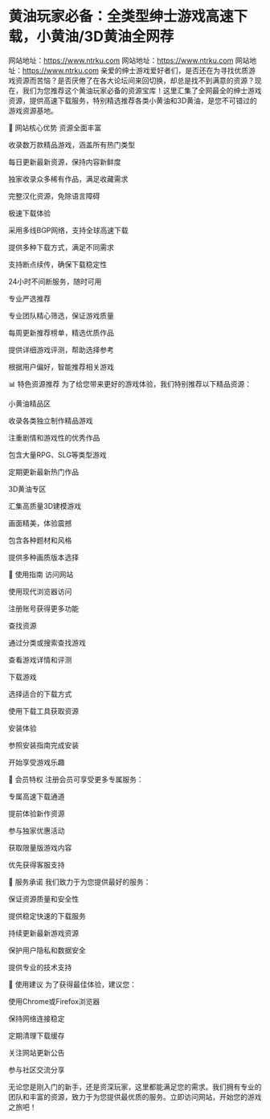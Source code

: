 # 黄油玩家必备：全类型绅士游戏高速下载，小黄油/3D黄油全网荐
网站地址：https://www.ntrku.com
网站地址：https://www.ntrku.com
网站地址：https://www.ntrku.com
亲爱的绅士游戏爱好者们，是否还在为寻找优质游戏资源而苦恼？是否厌倦了在各大论坛间来回切换，却总是找不到满意的资源？现在，我们为您推荐这个黄油玩家必备的资源宝库！这里汇集了全网最全的绅士游戏资源，提供高速下载服务，特别精选推荐各类小黄油和3D黄油，是您不可错过的游戏资源基地。

🎯 网站核心优势
资源全面丰富

收录数万款精品游戏，涵盖所有热门类型

每日更新最新资源，保持内容新鲜度

独家收录众多稀有作品，满足收藏需求

完整汉化资源，免除语言障碍

极速下载体验

采用多线BGP网络，支持全球高速下载

提供多种下载方式，满足不同需求

支持断点续传，确保下载稳定性

24小时不间断服务，随时可用

专业严选推荐

专业团队精心筛选，保证游戏质量

每周更新推荐榜单，精选优质作品

提供详细游戏评测，帮助选择参考

根据用户偏好，智能推荐相关游戏

📊 特色资源推荐
为了给您带来更好的游戏体验，我们特别推荐以下精品资源：

小黄油精品区

收录各类独立制作精品游戏

注重剧情和游戏性的优秀作品

包含大量RPG、SLG等类型游戏

定期更新最新热门作品

3D黄油专区

汇集高质量3D建模游戏

画面精美，体验震撼

包含各种题材和风格

提供多种画质版本选择

🚀 使用指南
访问网站

使用现代浏览器访问

注册账号获得更多功能

查找资源

通过分类或搜索查找游戏

查看游戏详情和评测

下载游戏

选择适合的下载方式

使用下载工具获取资源

安装体验

参照安装指南完成安装

开始享受游戏乐趣

💎 会员特权
注册会员可享受更多专属服务：

专属高速下载通道

提前体验新作资源

参与独家优惠活动

获取限量版游戏内容

优先获得客服支持

🌟 服务承诺
我们致力于为您提供最好的服务：

保证资源质量和安全性

提供稳定快速的下载服务

持续更新最新游戏资源

保护用户隐私和数据安全

提供专业的技术支持

📝 使用建议
为了获得最佳体验，建议您：

使用Chrome或Firefox浏览器

保持网络连接稳定

定期清理下载缓存

关注网站更新公告

参与社区交流分享

无论您是刚入门的新手，还是资深玩家，这里都能满足您的需求。我们拥有专业的团队和丰富的资源，致力于为您提供最优质的服务。立即访问网站，开始您的游戏之旅吧！
